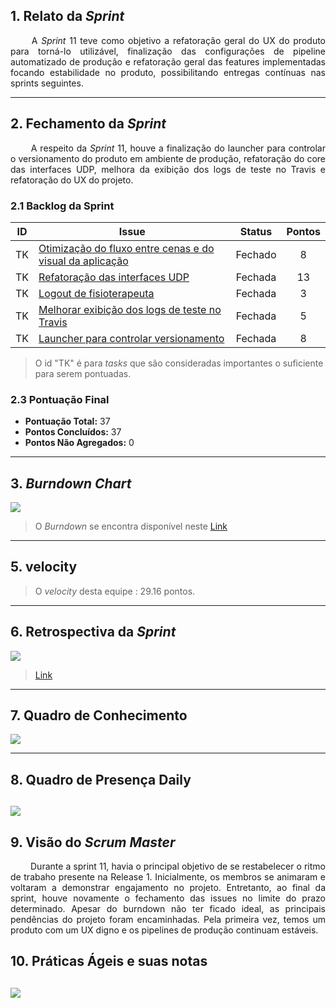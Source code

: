 ## 1. Relato da _Sprint_

<p align="justify">&emsp;&emsp; A <i>Sprint</i> 11 teve como objetivo a refatoração geral do UX do produto para torná-lo utilizável, finalização das configurações de pipeline automatizado de produção e refatoração geral das features implementadas focando estabilidade no produto, possibilitando entregas contínuas nas sprints seguintes.</p>

---

## 2. Fechamento da _Sprint_
<p align="justify">&emsp;&emsp; A respeito da <i>Sprint</i> 11, houve a finalização do launcher para controlar o versionamento do produto em ambiente de produção, refatoração do core das interfaces UDP, melhora da exibição dos logs de teste no Travis e refatoração do UX do projeto.</p>

### 2.1 Backlog da Sprint

| ID | Issue | Status | Pontos |
|:--:| ------- | :----: | :----: |
| TK | [Otimização do fluxo entre cenas e do visual da aplicação](https://github.com/fga-gpp-mds/2018.1-Reabilitacao-Motora/issues/186) | Fechado | 8 |
| TK | [Refatoração das interfaces UDP](https://github.com/fga-gpp-mds/2018.1-Reabilitacao-Motora/issues/181) | Fechada | 13 |
| TK | [Logout de fisioterapeuta](https://github.com/fga-gpp-mds/2018.1-Reabilitacao-Motora/issues/185) | Fechada | 3 |
| TK | [Melhorar exibição dos logs de teste no Travis](https://github.com/fga-gpp-mds/2018.1-Reabilitacao-Motora/pull/182) | Fechada | 5 |
| TK | [Launcher para controlar versionamento](https://github.com/fga-gpp-mds/2018.1-Reabilitacao-Motora/pull/169) | Fechada | 8 |

> O id "TK" é para *tasks* que são consideradas importantes o suficiente para serem pontuadas.

### 2.3 Pontuação Final

* **Pontuação Total:** 37
* **Pontos Concluídos:** 37
* **Pontos Não Agregados:** 0

---

## 3. _Burndown Chart_

![](https://github.com/fga-gpp-mds/2018.1-Reabilitacao-Motora/blob/development/docs/imagens/Burndown/Sprint_11.png?raw=true)

> O _Burndown_ se encontra disponível neste [Link](https://github.com/fga-gpp-mds/2018.1-Reabilitacao-Motora/tree/development/docs/sprints#reports?report=burndown&milestoneId=3361221)

---

## 5. velocity

> O _velocity_ desta equipe  : 29.16 pontos.

---


## 6. Retrospectiva da _Sprint_

![](https://github.com/fga-gpp-mds/2018.1-Reabilitacao-Motora/blob/development/docs/imagens/Retrospectiva/Retrospectiva_Sprint11.png?raw=true)
 >[Link](https://github.com/fga-gpp-mds/2018.1-Reabilitacao-Motora/blob/development/docs/imagens/Retrospectiva/Retrospectiva_Sprint11.png?raw=true)

---


## 7. Quadro de Conhecimento

![](https://github.com/fga-gpp-mds/2018.1-Reabilitacao-Motora/blob/development/docs/imagens/Quadro%20de%20Conhecimento/Quadro_Conhecimento_11.png?raw=true)

---

## 8. Quadro de Presença Daily

![](https://github.com/fga-gpp-mds/2018.1-Reabilitacao-Motora/blob/development/docs/imagens/Daily/Sprint11.png?raw=true)
---

## 9. Visão do _Scrum Master_
<p align="justify">&emsp;&emsp; Durante a sprint 11, havia o principal objetivo de se restabelecer o ritmo de trabaho presente na Release 1. Inicialmente, os membros se animaram e voltaram a demonstrar engajamento no projeto. Entretanto, ao final da sprint, houve novamente o fechamento das issues no limite do prazo determinado. Apesar do burndown não ter ficado ideal, as principais pendências do projeto foram encaminhadas. Pela primeira vez, temos um produto com um UX digno e os pipelines de produção continuam estáveis. </p>

## 10. Práticas Ágeis e suas notas

![](https://github.com/fga-gpp-mds/2018.1-Reabilitacao-Motora/blob/development/docs/imagens/Quadro%20de%20Praticas%20Ageis/Quadro_de_Praticas_Ageis_Sprint11.png?raw=true)
---
